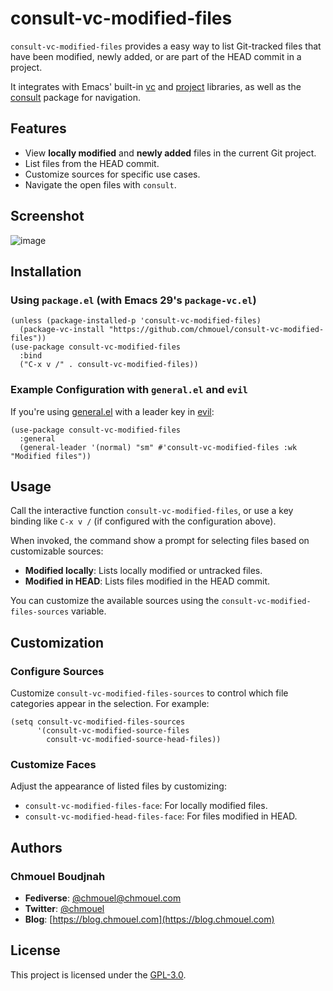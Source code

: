 # consult-vc-modified-files

`consult-vc-modified-files` provides a easy way to list Git-tracked files that have been modified, newly added, or are part of the HEAD commit in a project.

It integrates with Emacs' built-in [vc](https://www.gnu.org/software/emacs/manual/html_node/emacs/Version-Control.html) and
[project](https://github.com/emacs-mirror/emacs/blob/master/lisp/progmodes/project.el) libraries,
as well as the [consult](https://github.com/minad/consult) package for navigation.

## Features

- View **locally modified** and **newly added** files in the current Git project.
- List files from the HEAD commit.
- Customize sources for specific use cases.
- Navigate the open files with `consult`.

## Screenshot

![image](https://github.com/chmouel/consult-vc-modified-files/assets/98980/00272a25-a0b1-4b90-b4a8-21807ead914e)

## Installation

### Using `package.el` (with Emacs 29's `package-vc.el`)

```elisp
(unless (package-installed-p 'consult-vc-modified-files)
  (package-vc-install "https://github.com/chmouel/consult-vc-modified-files"))
(use-package consult-vc-modified-files
  :bind
  ("C-x v /" . consult-vc-modified-files))
```

### Example Configuration with `general.el` and `evil`

If you're using [general.el](https://github.com/noctuid/general.el) with a leader key in [evil](https://evil.readthedocs.io/en/latest/overview.html#):

```elisp
(use-package consult-vc-modified-files
  :general
  (general-leader '(normal) "sm" #'consult-vc-modified-files :wk "Modified files"))
```

## Usage

Call the interactive function `consult-vc-modified-files`, or use a key binding
like `C-x v /` (if configured with the configuration above).

When invoked, the command show a prompt for selecting files based on customizable sources:

- **Modified locally**: Lists locally modified or untracked files.
- **Modified in HEAD**: Lists files modified in the HEAD commit.

You can customize the available sources using the
`consult-vc-modified-files-sources` variable.

## Customization

### Configure Sources

Customize `consult-vc-modified-files-sources` to control which file categories appear in the selection. For example:

```elisp
(setq consult-vc-modified-files-sources
      '(consult-vc-modified-source-files
        consult-vc-modified-source-head-files))
```

### Customize Faces

Adjust the appearance of listed files by customizing:

- `consult-vc-modified-files-face`: For locally modified files.
- `consult-vc-modified-head-files-face`: For files modified in HEAD.

## Authors

### Chmouel Boudjnah

- **Fediverse**: [@chmouel@chmouel.com](https://fosstodon.org/@chmouel)
- **Twitter**: [@chmouel](https://twitter.com/chmouel)
- **Blog**: [https://blog.chmouel.com](https://blog.chmouel.com)

## License

This project is licensed under the [GPL-3.0](./LICENSE).
